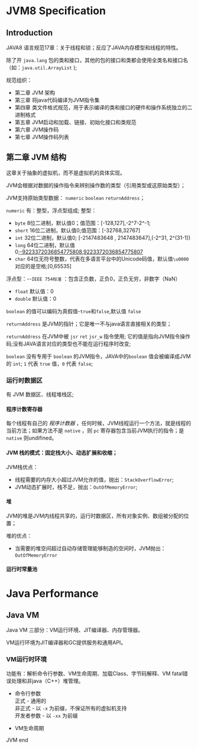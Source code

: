 # JVM8 Specification

## Introduction
JAVA8 语言规范17章：关于线程和锁；反应了JAVA内存模型和线程的特性。

除了开 `java.lang` 包的类和接口，其他的包的接口和类都会使用全类名和接口名（如：`java.util.ArrayList` );


规范组织：
- 第二章 JVM 架构
- 第三章 将java代码编译为JVM指令集
- 第四章 类文件格式规范，用于表示编译的类和接口的硬件和操作系统独立的二进制格式
- 第五章 JVM启动和加载、链接、初始化接口和类规范
- 第六章 JVM操作码
- 第七章 JVM操作码列表


## 第二章 JVM 结构
这章关于抽象的虚拟机，而不是虚拟机的具体实现。

JVM会根据对数据的操作指令来辨别操作数的类型（引用类型或这原始类型）；

JVM支持原始类型数据： `numeric` `boolean` `returnAddress`；

`numeric` 有：整型，浮点型组成;
整型：    
- `byte` 8位二进制，默认值0；值范围：[-128,127],-2^7-2^-1;
- `short` 16位二进制，默认值0;值范围：[-32768,32767]
- `int`   32位二进制，默认值0; [-2147483648 , 2147483647],(-2^31, 2^(31-1))
- `long`  64位二进制，默认值0;[-9223372036854775808,9223372036854775807](-2^63,2^63)
- `char`  64位无符号整数，代表在多语言平台中的Unicode码值，默认值`\u0000` 对应的是空格;[0,65535]

浮点型：--`IEEE 754标准` ：包含正负数，正负0，正负无穷，非数字（NaN）
- `float`   默认值：0
- `double`  默认值：0

`boolean` 的值可以编码为真假值-`true`和`false`,默认值 `false`

`returnAddress` 是JVM的指针；它是唯一不与java语言直接相关的类型；

`returnAddress` 在JVM中被 `jsr` `ret` `jsr_w` 指令使用; 它的值是指向JVM指令操作码;没有JAVA语言对应的类型也不能在运行程序时改变;

`boolean` 没有专用于 `boolean` 的JVM指令，JAVA中的`boolean` 值会被编译成JVM的 `int`; `1` 代表 `true` 值，`0` 代表 `false`;

### 运行时数据区

有 JVM 数据区、线程堆栈区;

#### 程序计数寄存器
每个线程有自己的 _程序计数器_ ，任何时候，JVM线程运行一个方法，就是线程的当前方法；如果方法不是 `native` ，则 `pc` 寄存器包含当前JVM执行的指令；是 `native` 则undifined。

#### JVM 栈的模式：固定栈大小、动态扩展和收缩；

JVM栈优点：
* 线程需要的内存大小超过JVM允许的值，抛出：`StackOverflowError`;
* JVM动态扩展时，栈不足，抛出：`OutOfMemoryError`;

#### 堆
JVM的堆是JVM内线程共享的，运行时数据区，所有对象实例、数组被分配的位置；

堆的优点：
* 当需要的堆空间超过自动存储管理能够制造的空间时，JVM抛出：`OutOfMemoryError`






#### 运行时常量池

















































# Java Performance
## Java VM
Java VM 三部分：VM运行环境、JIT编译器、内存管理器。

VM运行环境为JIT编译器和GC提供服务和通用API。

### VM运行时环境
功能有：解析命令行参数、VM生命周期、加载Class、字节码解释、VM fatal错误处理和非java（C++）堆管理。

- 命令行参数     
正式 - 通用的    
非正式 - 以 `-x` 为前缀，不保证所有的虚拟机支持      
开发者参数 - 以 `-xx` 为前缀

- VM生命周期











JVM end
